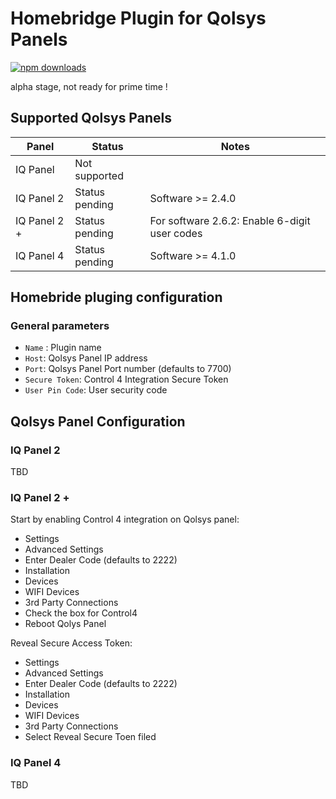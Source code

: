 
# Homebridge Plugin for Qolsys Panels
[![npm downloads](https://badgen.net/npm/dt/homebridge-qolsys)](https://www.npmjs.com/package/homebridge-qolsys)

alpha stage, not ready for prime time !

## Supported Qolsys Panels
| Panel  | Status | Notes |
| ------ | ------ |  ------ |
| IQ Panel | Not supported|  |
| IQ Panel 2 | Status pending | Software >= 2.4.0 |
| IQ Panel 2 + | Status pending| For software  2.6.2: Enable 6-digit user codes |
| IQ Panel 4 | Status pending | Software >= 4.1.0 |

## Homebride pluging configuration
### General parameters
* `Name` : Plugin name
* `Host`:  Qolsys Panel IP address
* `Port`:  Qolsys Panel Port number (defaults to 7700)
* `Secure Token`: Control 4 Integration Secure Token 
* `User Pin Code`: User security code

## Qolsys Panel Configuration
### IQ Panel 2
TBD
### IQ Panel 2 +
Start by enabling Control 4 integration on Qolsys panel:
- Settings
- Advanced Settings 
- Enter Dealer Code (defaults to 2222)
- Installation
- Devices
- WIFI Devices
- 3rd Party Connections
- Check the box for Control4
- Reboot Qolys Panel

Reveal Secure Access Token:
- Settings
- Advanced Settings 
- Enter Dealer Code (defaults to 2222)
- Installation
- Devices
- WIFI Devices
- 3rd Party Connections
- Select Reveal Secure Toen filed

### IQ Panel 4
TBD